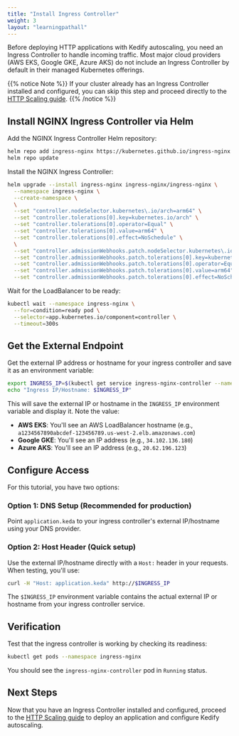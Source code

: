 ```yaml
---
title: "Install Ingress Controller"
weight: 3
layout: "learningpathall"
---
```


Before deploying HTTP applications with Kedify autoscaling, you need an Ingress Controller to handle incoming traffic. Most major cloud providers (AWS EKS, Google GKE, Azure AKS) do not include an Ingress Controller by default in their managed Kubernetes offerings.

{{% notice Note %}}
If your cluster already has an Ingress Controller installed and configured, you can skip this step and proceed directly to the [HTTP Scaling guide](../http-scaling/).
{{% /notice %}}

## Install NGINX Ingress Controller via Helm

Add the NGINX Ingress Controller Helm repository:

```bash
helm repo add ingress-nginx https://kubernetes.github.io/ingress-nginx
helm repo update
```

Install the NGINX Ingress Controller:

```bash
helm upgrade --install ingress-nginx ingress-nginx/ingress-nginx \
  --namespace ingress-nginx \
  --create-namespace \
  \
  --set "controller.nodeSelector.kubernetes\.io/arch=arm64" \
  --set "controller.tolerations[0].key=kubernetes.io/arch" \
  --set "controller.tolerations[0].operator=Equal" \
  --set "controller.tolerations[0].value=arm64" \
  --set "controller.tolerations[0].effect=NoSchedule" \
  \
  --set "controller.admissionWebhooks.patch.nodeSelector.kubernetes\.io/arch=arm64" \
  --set "controller.admissionWebhooks.patch.tolerations[0].key=kubernetes.io/arch" \
  --set "controller.admissionWebhooks.patch.tolerations[0].operator=Equal" \
  --set "controller.admissionWebhooks.patch.tolerations[0].value=arm64" \
  --set "controller.admissionWebhooks.patch.tolerations[0].effect=NoSchedule"
```

Wait for the LoadBalancer to be ready:

```bash
kubectl wait --namespace ingress-nginx \
  --for=condition=ready pod \
  --selector=app.kubernetes.io/component=controller \
  --timeout=300s
```

## Get the External Endpoint

Get the external IP address or hostname for your ingress controller and save it as an environment variable:

```bash
export INGRESS_IP=$(kubectl get service ingress-nginx-controller --namespace=ingress-nginx -o jsonpath='{.status.loadBalancer.ingress[0].ip}{.status.loadBalancer.ingress[0].hostname}')
echo "Ingress IP/Hostname: $INGRESS_IP"
```

This will save the external IP or hostname in the `INGRESS_IP` environment variable and display it. Note the value:
- **AWS EKS**: You'll see an AWS LoadBalancer hostname (e.g., `a1234567890abcdef-123456789.us-west-2.elb.amazonaws.com`)
- **Google GKE**: You'll see an IP address (e.g., `34.102.136.180`)
- **Azure AKS**: You'll see an IP address (e.g., `20.62.196.123`)

## Configure Access

For this tutorial, you have two options:

### Option 1: DNS Setup (Recommended for production)
Point `application.keda` to your ingress controller's external IP/hostname using your DNS provider.

### Option 2: Host Header (Quick setup)
Use the external IP/hostname directly with a `Host:` header in your requests. When testing, you'll use:

```bash
curl -H "Host: application.keda" http://$INGRESS_IP
```

The `$INGRESS_IP` environment variable contains the actual external IP or hostname from your ingress controller service.

## Verification

Test that the ingress controller is working by checking its readiness:

```bash
kubectl get pods --namespace ingress-nginx
```

You should see the `ingress-nginx-controller` pod in `Running` status.

## Next Steps

Now that you have an Ingress Controller installed and configured, proceed to the [HTTP Scaling guide](../http-scaling/) to deploy an application and configure Kedify autoscaling.
